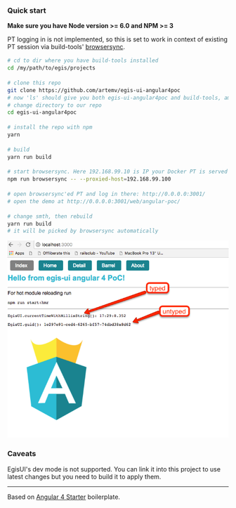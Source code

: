 ### Quick start
**Make sure you have Node version >= 6.0 and NPM >= 3**

PT logging in is not implemented, so this is set to work in context of existing PT session via build-tools' 
[browsersync](https://github.com/egis/build-tools/blob/master/README.md#browsersync).
  
```bash
# cd to dir where you have build-tools installed
cd /my/path/to/egis/projects

# clone this repo
git clone https://github.com/artemv/egis-ui-angular4poc
# now 'ls' should give you both egis-ui-angular4poc and build-tools, among others
# change directory to our repo
cd egis-ui-angular4poc

# install the repo with npm
yarn

# build
yarn run build

# start browsersync. Here 192.168.99.10 is IP your Docker PT is served from.
npm run browsersync -- --proxied-host=192.168.99.100

# open browsersync'ed PT and log in there: http://0.0.0.0:3001/
# open the demo at http://0.0.0.0:3001/web/angular-poc/

# change smth, then rebuild
yarn run build
# it will be picked by browsersync automatically
```

![Example screenshot](docs/2017-10-18_1738.png)

### Caveats
EgisUI's dev mode is not supported. You can link it into this project to use latest changes but you need to build it to 
apply them.
___

Based on [Angular 4 Starter](https://gith``ub.com/AngularClass/angular-starter) boilerplate.